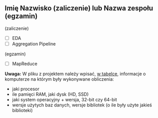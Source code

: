 ## Imię Nazwisko (zaliczenie) lub Nazwa zespołu (egzamin)

(zaliczenie)

- [ ] EDA
- [ ] Aggregation Pipeline

(egzamin)

- [ ] MapReduce

**Uwaga:**
W pliku z projektem należy wpisać,
[w tabelce](https://github.com/adam-p/markdown-here/wiki/Markdown-Cheatsheet#tables),
informacje o komputerze na którym były wykonywane obliczenia:

* jaki procesor
* ile pamięci RAM, jaki dysk (HD, SSD)
* jaki system operacyjny + wersja, 32-bit czy 64-bit
* wersje użytych baz danych, wersje bibliotek (o ile były użyte jakieś biblioteki)
